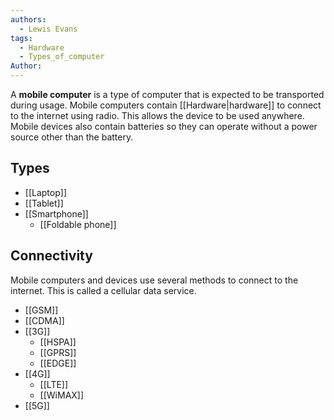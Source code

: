 ```yaml
---
authors:
  - Lewis Evans
tags:
  - Hardware
  - Types_of_computer
Author:
---
```

A **mobile computer** is a type of computer that is expected to be transported during usage. Mobile computers contain [[Hardware|hardware]] to connect to the internet using radio. This allows the device to be used anywhere. Mobile devices also contain batteries so they can operate without a power source other than the battery.
## Types
- [[Laptop]]
- [[Tablet]]
- [[Smartphone]]
	- [[Foldable phone]]

## Connectivity
Mobile computers and devices use several methods to connect to the internet. This is called a cellular data service.
- [[GSM]]
- [[CDMA]]
- [[3G]]
	- [[HSPA]]
	- [[GPRS]]
	- [[EDGE]]
- [[4G]]
	- [[LTE]]
	- [[WiMAX]]
- [[5G]]
